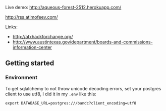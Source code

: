 
Live demo: http://aqueous-forest-2512.herokuapp.com/

http://rss.atimofeev.com/

Links:
* http://atxhackforchange.org/
* http://www.austintexas.gov/department/boards-and-commissions-information-center


## Getting started

### Environment

To get sqlalchemy to not throw unicode decoding errors, set your postgres
client to use utf8, I did it in my `.env` like this:

    export DATABASE_URL=postgres:///bandc?client_encoding=utf8
